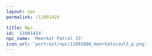 ```yaml
---
layout: npc
permalink: /11001424

title: Npc
id: '11001424'
npc_name: 'Meerkat Patrol 33'
icon_url: 'portrait/npc/11001086_meerkatscout3_p.png'
---
```

